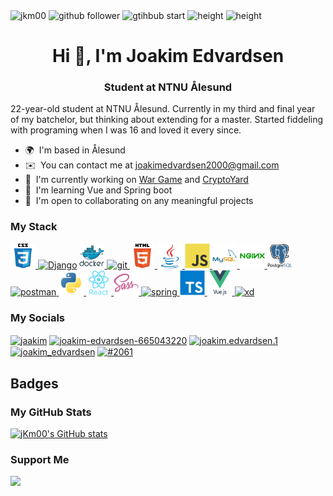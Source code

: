 <div align="left"> 
  <img src="https://komarev.com/ghpvc/?username=jkm00&label=Profile%20views&color=brightgreen&style=flat" alt="jkm00" /> 
  <img src="https://img.shields.io/github/followers/jKm00?color=brightgreen&label=Followers" alt="github follower" />
  <img src="https://img.shields.io/github/stars/jKm00?color=brightgreen&label=Start" alt="gtihbub start" />
  <img src="https://img.shields.io/static/v1?label=language&message=norwegian%20%26%20english&color=blueviolet" alt="height">
  <img src="https://img.shields.io/static/v1?label=height&message=1.90&color=blueviolet" alt="height">
  <img src="https://img.shields.io/static/v1?label=eye%20color&message=blue&color=blueviolet" alt="">
</div>

<h1 align="center">Hi 👋, I'm Joakim Edvardsen</h1>
<h3 align="center">Student at NTNU Ålesund</h3>

22-year-old student at NTNU Ålesund. Currently in my third and final year of my batchelor, but thinking about extending for a master. Started fiddeling with programing when I was 16 and loved it every since.

* 🌍  I'm based in Ålesund
* ✉️  You can contact me at [joakimedvardsen2000@gmail.com](mailto:joakimedvardsen2000@gmail.com)
* 🚀  I'm currently working on [War Game](http://github.com/jKm00/war-game) and [CryptoYard](https://github.com/The-Compilers/CryptoYard/tree/dev)
* 🧠  I'm learning Vue and Spring boot
* 🤝  I'm open to collaborating on any meaningful projects
  
### My Stack

<p align="left">
<a href="https://www.w3schools.com/css/" target="_blank" rel="noreferrer"> <img src="https://raw.githubusercontent.com/devicons/devicon/master/icons/css3/css3-original-wordmark.svg" alt="css3" width="40" height="40"/> </a> 
<a href="https://www.djangoproject.com/" target="_blank" rel="noreferrer"><img src="https://raw.githubusercontent.com/danielcranney/readme-generator/main/public/icons/skills/django-colored.svg" width="36" height="36" alt="Django" /></a>
<a href="https://www.docker.com/" target="_blank" rel="noreferrer"> <img src="https://raw.githubusercontent.com/devicons/devicon/master/icons/docker/docker-original-wordmark.svg" alt="docker" width="40" height="40"/> </a> 
<a href="https://git-scm.com/" target="_blank" rel="noreferrer"> <img src="https://www.vectorlogo.zone/logos/git-scm/git-scm-icon.svg" alt="git" width="40" height="40"/> </a> <a href="https://www.w3.org/html/" target="_blank" rel="noreferrer"> <img src="https://raw.githubusercontent.com/devicons/devicon/master/icons/html5/html5-original-wordmark.svg" alt="html5" width="40" height="40"/> </a> 
<a href="https://www.java.com" target="_blank" rel="noreferrer"> <img src="https://raw.githubusercontent.com/devicons/devicon/master/icons/java/java-original.svg" alt="java" width="40" height="40"/> </a> 
<a href="https://developer.mozilla.org/en-US/docs/Web/JavaScript" target="_blank" rel="noreferrer"> <img src="https://raw.githubusercontent.com/devicons/devicon/master/icons/javascript/javascript-original.svg" alt="javascript" width="40" height="40"/> </a> 
<a href="https://www.mysql.com/" target="_blank" rel="noreferrer"> <img src="https://raw.githubusercontent.com/devicons/devicon/master/icons/mysql/mysql-original-wordmark.svg" alt="mysql" width="40" height="40"/> </a> 
<a href="https://www.nginx.com" target="_blank" rel="noreferrer"> <img src="https://raw.githubusercontent.com/devicons/devicon/master/icons/nginx/nginx-original.svg" alt="nginx" width="40" height="40"/> </a> 
<a href="https://www.postgresql.org" target="_blank" rel="noreferrer"> <img src="https://raw.githubusercontent.com/devicons/devicon/master/icons/postgresql/postgresql-original-wordmark.svg" alt="postgresql" width="40" height="40"/> </a> 
<a href="https://postman.com" target="_blank" rel="noreferrer"> <img src="https://www.vectorlogo.zone/logos/getpostman/getpostman-icon.svg" alt="postman" width="40" height="40"/> </a> 
<a href="https://www.python.org" target="_blank" rel="noreferrer"> <img src="https://raw.githubusercontent.com/devicons/devicon/master/icons/python/python-original.svg" alt="python" width="40" height="40"/> </a> 
<a href="https://reactjs.org/" target="_blank" rel="noreferrer"> <img src="https://raw.githubusercontent.com/devicons/devicon/master/icons/react/react-original-wordmark.svg" alt="react" width="40" height="40"/> </a> 
<a href="https://sass-lang.com" target="_blank" rel="noreferrer"> <img src="https://raw.githubusercontent.com/devicons/devicon/master/icons/sass/sass-original.svg" alt="sass" width="40" height="40"/> </a> <a href="https://spring.io/" target="_blank" rel="noreferrer"> <img src="https://www.vectorlogo.zone/logos/springio/springio-icon.svg" alt="spring" width="40" height="40"/> </a> 
<a href="https://www.typescriptlang.org/" target="_blank" rel="noreferrer"> <img src="https://raw.githubusercontent.com/devicons/devicon/master/icons/typescript/typescript-original.svg" alt="typescript" width="40" height="40"/> </a> 
<a href="https://vuejs.org/" target="_blank" rel="noreferrer"> <img src="https://raw.githubusercontent.com/devicons/devicon/master/icons/vuejs/vuejs-original-wordmark.svg" alt="vuejs" width="40" height="40"/> </a> 
<a href="https://www.adobe.com/products/xd.html" target="_blank" rel="noreferrer"> <img src="https://cdn.worldvectorlogo.com/logos/adobe-xd.svg" alt="xd" width="40" height="40"/> </a>
</p>


### My Socials

<p align="left"> 
<a href="https://codepen.io/jaakim" target="blank"><img align="center" src="https://raw.githubusercontent.com/rahuldkjain/github-profile-readme-generator/master/src/images/icons/Social/codepen.svg" alt="jaakim" height="30" width="40" /></a>
<a href="https://linkedin.com/in/joakim-edvardsen-665043220" target="blank"><img align="center" src="https://raw.githubusercontent.com/rahuldkjain/github-profile-readme-generator/master/src/images/icons/Social/linked-in-alt.svg" alt="joakim-edvardsen-665043220" height="30" width="40" /></a>
<a href="https://fb.com/joakim.edvardsen.1" target="blank"><img align="center" src="https://raw.githubusercontent.com/rahuldkjain/github-profile-readme-generator/master/src/images/icons/Social/facebook.svg" alt="joakim.edvardsen.1" height="30" width="40" /></a>
<a href="https://instagram.com/joakim_edvardsen" target="blank"><img align="center" src="https://raw.githubusercontent.com/rahuldkjain/github-profile-readme-generator/master/src/images/icons/Social/instagram.svg" alt="joakim_edvardsen" height="30" width="40" /></a>
<a href="https://discord.gg/#2061" target="blank"><img align="center" src="https://raw.githubusercontent.com/rahuldkjain/github-profile-readme-generator/master/src/images/icons/Social/discord.svg" alt="#2061" height="30" width="40" /></a>
</p>

## Badges

### My GitHub Stats

<a align="left" href="http://www.github.com/jKm00"><img src="https://github-readme-stats.vercel.app/api?username=jKm00&show_icons=true&hide=&count_private=true&title_color=facc15&text_color=ffffff&icon_color=facc15&bg_color=171717&hide_border=true&show_icons=true" alt="jKm00's GitHub stats" /></a>

### Support Me

<a href="https://www.buymeacoffee.com/joakimedvam"><img src="https://cdn.buymeacoffee.com/buttons/v2/default-yellow.png" width="200" /></a>
